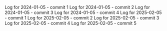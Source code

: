 Log for 2024-01-05 - commit 1
Log for 2024-01-05 - commit 2
Log for 2024-01-05 - commit 3
Log for 2024-01-05 - commit 4
Log for 2025-02-05 - commit 1
Log for 2025-02-05 - commit 2
Log for 2025-02-05 - commit 3
Log for 2025-02-05 - commit 4
Log for 2025-02-05 - commit 5
